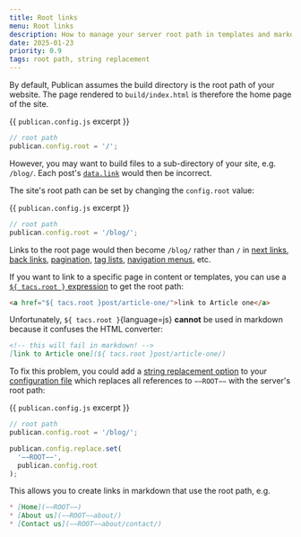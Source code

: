 ```yaml
---
title: Root links
menu: Root links
description: How to manage your server root path in templates and markdown.
date: 2025-01-23
priority: 0.9
tags: root path, string replacement
---
```


By default, Publican assumes the build directory is the root path of your website. The page rendered to `build/index.html` is therefore the home page of the site.

{{ `publican.config.js` excerpt }}
```js
// root path
publican.config.root = '/';
```

However, you may want to build files to a sub-directory of your site, e.g. `/blog/`. Each post's [`data.link`](--ROOT--docs/reference/content-properties/#datalink) would then be incorrect.

The site's root path can be set by changing the `config.root` value:

{{ `publican.config.js` excerpt }}
```js
// root path
publican.config.root = '/blog/';
```

Links to the root page would then become `/blog/` rather than `/` in [next links](--ROOT--docs/reference/content-properties/#datapostnext), [back links](--ROOT--docs/reference/content-properties/#datapostback), [pagination](--ROOT--docs/reference/content-properties/#datapaginatation), [tag lists](--ROOT--docs/reference/global-properties/#tacstaglist), [navigation menus](--ROOT--docs/reference/global-properties/#tacsnav), etc.

If you want to link to a specific page in content or templates, you can use a [`${ tacs.root }` expression](--ROOT--docs/reference/global-properties/#tacsroot) to get the root path:

```html
<a href="${ tacs.root }post/article-one/">link to Article one</a>
```

Unfortunately, `${ tacs.root }`{language=js} **cannot** be used in markdown because it confuses the HTML converter:

```md
<!-- this will fail in markdown! -->
[link to Article one](${ tacs.root }post/article-one/)
```

To fix this problem, you could add a [string replacement option](--ROOT--docs/reference/publican-options/#string-replacement) to your [configuration file](--ROOT--docs/setup/configuration/) which replaces all references to `−−ROOT−−` with the server's root path:

{{ `publican.config.js` excerpt }}
```js
// root path
publican.config.root = '/blog/';

publican.config.replace.set(
  '−−ROOT−−',
  publican.config.root
);
```

This allows you to create links in markdown that use the root path, e.g.

```md
* [Home](−−ROOT−−)
* [About us](−−ROOT−−about/)
* [Contact us](−−ROOT−−about/contact/)
```
